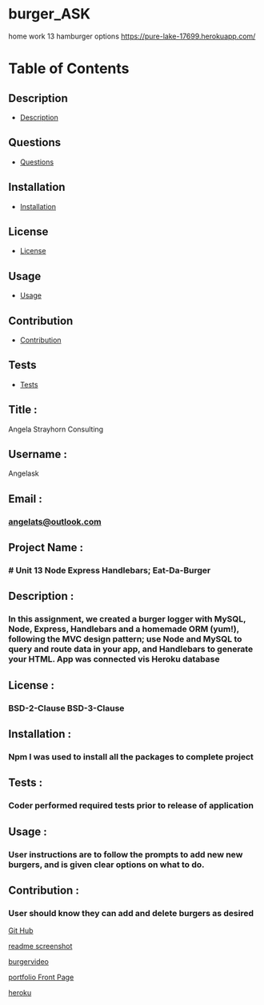 # burger_ASK
home work 13 hamburger options
https://pure-lake-17699.herokuapp.com/ 

# Table of Contents

  ## Description
  * [Description](#Description)

  ## Questions
  * [Questions](#Questions)

  ## Installation
  * [Installation](#Installation)

  ## License
  * [License](#License)

  ## Usage
  * [Usage](#Usage)

  ## Contribution
  * [Contribution](#Contribution)

  ## Tests
  * [Tests](#Tests)


  ## Title :
  Angela Strayhorn Consulting
  
  ## Username :
   Angelask
  ## Email :
  ### angelats@outlook.com
  ## Project Name :
  ###  # Unit 13 Node Express Handlebars; Eat-Da-Burger
  ## Description :
  ###  In this assignment, we created a burger logger with MySQL, Node, Express, Handlebars and a homemade ORM (yum!), following the MVC design pattern; use Node and MySQL to query and route data in your app, and Handlebars to generate your HTML.  App was connected vis Heroku database
  ## License :
  ###  BSD-2-Clause BSD-3-Clause 
  ## Installation :
  ###  Npm I was used to install all the packages to complete project
  ## Tests :
  ###  Coder performed required tests prior to release of application
  ## Usage :
  ###  User instructions are to follow the prompts to add new new burgers, and is given clear options on what to do. 
  ## Contribution :
  ### User should know they can add and delete burgers as desired


[Git Hub](https://github.com/angelask/burger_ASK)

 [readme screenshot](https://user-images.githubusercontent.com/68309111/92872083-3e753200-f3cb-11ea-93d2-2ff54cf4fa38.PNG)

 [burgervideo]( https://drive.google.com/file/d/1AB3hWmOtNIIcqVC8cjYJ65XArTwanE2w/view)

 [portfolio Front Page](https://angelask.github.io/Bootstrap-hw-2-ask/)

 [heroku](https://pure-lake-17699.herokuapp.com/ )
